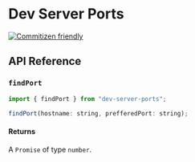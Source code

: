 # Dev Server Ports

[![Commitizen friendly](https://img.shields.io/badge/commitizen-friendly-brightgreen.svg)](http://commitizen.github.io/cz-cli/)

## API Reference

### `findPort`

```js
import { findPort } from "dev-server-ports";

findPort(hostname: string, prefferedPort: string);
```

#### Returns

A `Promise` of type `number`.
